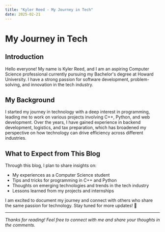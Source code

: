 ```yaml
---
title: "Kyler Reed - My Journey in Tech"
date: 2025-02-21
---
```


# My Journey in Tech  

## Introduction  
Hello everyone! My name is Kyler Reed, and I am an aspiring Computer Science professional currently pursuing my Bachelor's degree at Howard University. I have a strong passion for software development, problem-solving, and innovation in the tech industry.  

## My Background  
I started my journey in technology with a deep interest in programming, leading me to work on various projects involving C++, Python, and web development. Over the years, I have gained experience in backend development, logistics, and tax preparation, which has broadened my perspective on how technology can drive efficiency across different industries.  

## What to Expect from This Blog  
Through this blog, I plan to share insights on:  
- My experiences as a Computer Science student  
- Tips and tricks for programming in C++ and Python  
- Thoughts on emerging technologies and trends in the tech industry  
- Lessons learned from my projects and internships  

I am excited to document my journey and connect with others who share the same passion for technology. Stay tuned for more updates! 🚀  

---
  
_Thanks for reading! Feel free to connect with me and share your thoughts in the comments._  
